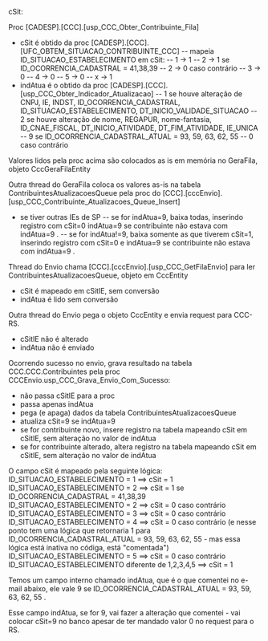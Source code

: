 cSit:
 
Proc [CADESP].[CCC].[usp_CCC_Obter_Contribuinte_Fila]
- cSit é obtido da proc [CADESP].[CCC].[UFC_OBTEM_SITUACAO_CONTRIBUINTE_CCC]
-- mapeia ID_SITUACAO_ESTABELECIMENTO em cSit:
-- 1 -> 1
-- 2 -> 1 se ID_OCORRENCIA_CADASTRAL = 41,38,39
-- 2 -> 0 caso contrário
-- 3 -> 0
-- 4 -> 0
-- 5 -> 0
-- x -> 1
- indAtua é o obtido da proc [CADESP].[CCC].[usp_CCC_Obter_Indicador_Atualizacao]
-- 1 se houve alteração de CNPJ, IE, INDST, ID_OCORRENCIA_CADASTRAL, ID_SITUACAO_ESTABELECIMENTO, DT_INICIO_VALIDADE_SITUACAO
-- 2 se houve alteração de nome, REGAPUR, nome-fantasia, ID_CNAE_FISCAL, DT_INICIO_ATIVIDADE, DT_FIM_ATIVIDADE, IE_UNICA
-- 9 se ID_OCORRENCIA_CADASTRAL_ATUAL = 93, 59, 63, 62, 55
-- 0 caso contrário

 
Valores lidos pela proc acima são colocados as is em memória no GeraFila, objeto CccGeraFilaEntity
 
Outra thread do GeraFila coloca os valores as-is na tabela ContribuintesAtualizacoesQueue pela proc do [CCC].[cccEnvio].[usp_CCC_Contribuinte_Atualizacoes_Queue_Insert]
- se tiver outras IEs de SP
-- se for indAtua=9, baixa todas, inserindo registro com cSit=0 indAtua=9 se contribuinte não estava com indAtua=9 .
-- se for indAtua!=9, baixa somente as que tiverem cSit=1, inserindo registro com cSit=0 e indAtua=9 se contribuinte não estava com indAtua=9 .
 
Thread do Envio chama [CCC].[cccEnvio].[usp_CCC_GetFilaEnvio] para ler ContribuintesAtualizacoesQueue, objeto em CccEntity
- cSit é mapeado em cSitIE, sem conversão
- indAtua é lido sem conversão
 
Outra thread do Envio pega o objeto CccEntity e envia request para CCC-RS.
- cSitIE não é alterado
- indAtua não é enviado
 
Ocorrendo sucesso no envio, grava resultado na tabela CCC.CCC.Contribuintes pela proc CCCEnvio.usp_CCC_Grava_Envio_Com_Sucesso:
- não passa cSitIE para a proc
- passa apenas indAtua
- pega (e apaga) dados da tabela ContribuintesAtualizacoesQueue
- atualiza cSit=9 se indAtua=9
- se for contribuinte novo, insere registro na tabela mapeando cSit em cSitIE, sem alteração no valor de indAtua
- se for contribuinte alterado, altera registro na tabela mapeando cSit em cSitIE, sem alteração no valor de indAtua
 
O campo cSit é mapeado pela seguinte lógica:
ID_SITUACAO_ESTABELECIMENTO = 1 ==> cSit = 1
ID_SITUACAO_ESTABELECIMENTO = 2 ==> cSit = 1 se ID_OCORRENCIA_CADASTRAL = 41,38,39
ID_SITUACAO_ESTABELECIMENTO = 2 ==> cSit = 0 caso contrário
ID_SITUACAO_ESTABELECIMENTO = 3 ==> cSit = 0 caso contrário
ID_SITUACAO_ESTABELECIMENTO = 4 ==> cSit = 0 caso contrário (e nesse ponto tem uma lógica que retornaria 1 para ID_OCORRENCIA_CADASTRAL_ATUAL = 93, 59, 63, 62, 55 - mas essa lógica está inativa no códiga, está "comentada")
ID_SITUACAO_ESTABELECIMENTO = 5 ==> cSit = 0 caso contrário
ID_SITUACAO_ESTABELECIMENTO diferente de 1,2,3,4,5 ==> cSit = 1
 
Temos um campo interno chamado indAtua, que é o que comentei no e-mail abaixo, ele vale 9 se ID_OCORRENCIA_CADASTRAL_ATUAL = 93, 59, 63, 62, 55 .
 
Esse campo indAtua, se for 9, vai fazer a alteração que comentei - vai colocar cSit=9 no banco apesar de ter mandado valor 0 no request para o RS.